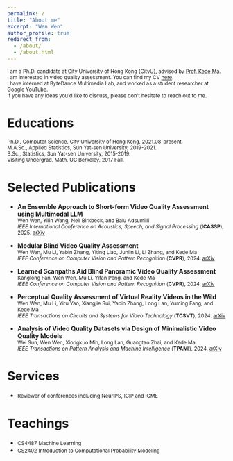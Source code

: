 ```yaml
---
permalink: /
title: "About me"
excerpt: "Wen Wen"
author_profile: true
redirect_from: 
  - /about/
  - /about.html
---
```

<small>I am a Ph.D. candidate at City University of Hong Kong (CityU), advised by [Prof. Kede Ma](https://kedema.org/).</small>  
<small>I am interested in video quality assessment. You can find my CV [here](https://github.com/winwinwenwen77/wenwen.github.io/blob/master/assets/wenwen_cv.pdf).</small>  
<small>I have interned at ByteDance Multimedia Lab, and worked as a student researcher at Google YouTube.</small>  
<small>If you have any ideas you'd like to discuss, please don't hesitate to reach out to me.</small>  


  
Educations
======
<small>Ph.D., Computer Science, City University of Hong Kong, 2021.08-present.</small>    
<small>M.A.Sc., Applied Statistics, Sun Yat-sen University, 2019-2021.</small>    
<small>B.Sc., Statistics, Sun Yat-sen University, 2015-2019.</small>    
<small>Visiting Undergrad, Math, UC Berkeley, 2017 Fall.</small>   


Selected Publications
======
- **An Ensemble Approach to Short-form Video Quality Assessment using Multimodal LLM**  
  <small>Wen Wen, Yilin Wang, Neil Birkbeck, and Balu Adsumilli</small>  
  <small>*IEEE International Conference on Acoustics, Speech, and Signal Processing* (**ICASSP**), 2025.
  [arXiv](https://arxiv.org/abs/2412.18060)</small>

- **Modular Blind Video Quality Assessment**  
  <small>Wen Wen, Mu Li, Yabin Zhang, Yiting Liao, Junlin Li, Li Zhang, and Kede Ma</small>  
  <small>*IEEE Conference on Computer Vision and Pattern Recognition* (**CVPR**), 2024.
  [arXiv](https://arxiv.org/abs/2402.19276)</small>

- **Learned Scanpaths Aid Blind Panoramic Video Quality Assessment**  
  <small>Kanglong Fan, Wen Wen, Mu Li, Yifan Peng, and Kede Ma</small>  
  <small>*IEEE Conference on Computer Vision and Pattern Recognition* (**CVPR**), 2024.
  [arXiv](https://arxiv.org/abs/2404.00252)</small>

- **Perceptual Quality Assessment of Virtual Reality Videos in the Wild**  
  <small>Wen Wen, Mu Li, Yiru Yao, Xiangjie Sui, Yabin Zhang, Long Lan, Yuming Fang, and Kede Ma</small>  
  <small>*IEEE Transactions on Circuits and Systems for Video Technology* (**TCSVT**), 2024.
  [arXiv](https://arxiv.org/abs/2206.08751)</small>  

  
- **Analysis of Video Quality Datasets via Design of Minimalistic Video Quality Models**  
  <small>Wei Sun, Wen Wen, Xiongkuo Min, Long Lan, Guangtao Zhai, and Kede Ma</small>  
  <small>*IEEE Transactions on Pattern Analysis and Machine Intelligence* (**TPAMI**), 2024.
  [arXiv](https://arxiv.org/abs/2307.13981)</small>  


Services
======
- <small>Reviewer of conferences including NeurIPS, ICIP and ICME</small>  


Teachings
======
- <small>CS4487 Machine Learning</small>  
- <small>CS2402 Introduction to Computational Probability Modeling</small>  



